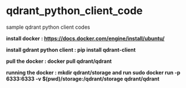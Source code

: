 # qdrant_python_client_code
sample qdrant python client codes

**install docker : https://docs.docker.com/engine/install/ubuntu/**

**install gdrant python client : pip install qdrant-client**

**pull the docker : docker pull qdrant/qdrant**

**running the docker :  mkdir qdrant/storage  and run sudo docker run -p 6333:6333 -v $(pwd)/storage:/qdrant/storage qdrant/qdrant**
